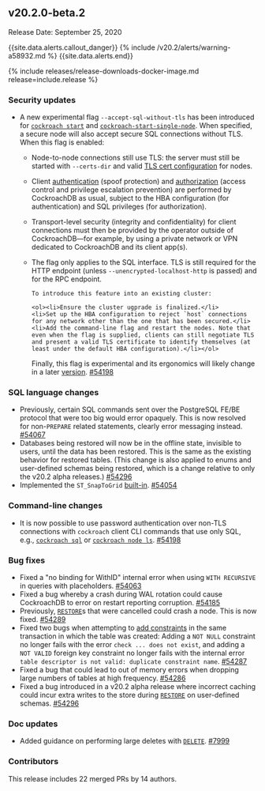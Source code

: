 ## v20.2.0-beta.2

Release Date: September 25, 2020

{{site.data.alerts.callout_danger}}
{% include /v20.2/alerts/warning-a58932.md %}
{{site.data.alerts.end}}

{% include releases/release-downloads-docker-image.md release=include.release %}

<h3 id="v20-2-0-beta-2-security-updates">Security updates</h3>

- A new experimental flag `--accept-sql-without-tls` has been introduced for [`cockroach start`](../v20.2/cockroach-start.html) and [`cockroach-start-single-node`](../v20.2/cockroach-start-single-node.html). When specified, a secure node will also accept secure SQL connections without TLS. When this flag is enabled:

  - Node-to-node connections still use TLS: the server must still be started with `--certs-dir` and valid [TLS cert configuration](../v20.2/authentication.html) for nodes.
  - Client [authentication](../v20.2/authentication.html) (spoof protection) and [authorization](../v20.2/authorization.html) (access control and privilege escalation prevention) are performed by CockroachDB as usual, subject to the HBA configuration (for authentication) and SQL privileges (for authorization).
  - Transport-level security (integrity and confidentiality) for client connections must then be provided by the operator outside of CockroachDB—for example, by using a private network or VPN dedicated to CockroachDB and its client app(s).
  - The flag only applies to the SQL interface. TLS is still required for the HTTP endpoint (unless `--unencrypted-localhost-http` is passed) and for the RPC endpoint.

		To introduce this feature into an existing cluster:

		<ol><li>Ensure the cluster ugprade is finalized.</li>
		<li>Set up the HBA configuration to reject `host` connections for any network other than the one that has been secured.</li>
		<li>Add the command-line flag and restart the nodes. Note that even when the flag is supplied, clients can still negotiate TLS and present a valid TLS certificate to identify themselves (at least under the default HBA configuration).</li></ol>
    Finally, this flag is experimental and its ergonomics will likely change in a later [version](cluster-settings.html#setting-version). <a href="https://github.com/cockroachdb/cockroach/pull/54198">#54198</a>

<h3 id="v20-2-0-beta-2-sql-language-changes">SQL language changes</h3>

- Previously, certain SQL commands sent over the PostgreSQL FE/BE protocol that were too big would error opaquely. This is now resolved for non-`PREPARE` related statements, clearly error messaging instead. [#54067][#54067]
- Databases being restored will now be in the offline state, invisible to users, until the data has been restored. This is the same as the existing behavior for restored tables. (This change is also applied to enums and user-defined schemas being restored, which is a change relative to only the v20.2 alpha releases.) [#54296][#54296]
- Implemented the `ST_SnapToGrid` [built-in](../v20.2/functions-and-operators.html#built-in-functions). [#54054][#54054]

<h3 id="v20-2-0-beta-2-command-line-changes">Command-line changes</h3>

- It is now possible to use password authentication over non-TLS connections with `cockroach` client CLI commands that use only SQL, e.g., [`cockroach sql`](../v20.2/cockroach-sql.html) or [`cockroach node ls`](../v20.2/cockroach-node.html). [#54198][#54198]

<h3 id="v20-2-0-beta-2-bug-fixes">Bug fixes</h3>

- Fixed a "no binding for WithID" internal error when using `WITH RECURSIVE` in queries with placeholders. [#54063][#54063]
- Fixed a bug whereby a crash during WAL rotation could cause CockroachDB to error on restart reporting corruption. [#54185][#54185]
- Previously, [`RESTORE`](../v20.2/restore.html)s that were cancelled could crash a node. This is now fixed. [#54289][#54289]
- Fixed two bugs when attempting to [add constraints](../v20.2/constraints.html#add-constraints) in the same transaction in which the table was created: Adding a `NOT NULL` constraint no longer fails with the error `check ... does not exist`, and adding a `NOT VALID` foreign key constraint no longer fails with the internal error `table descriptor is not valid: duplicate constraint name`. [#54287][#54287]
- Fixed a bug that could lead to out of memory errors when dropping large numbers of tables at high frequency. [#54286][#54286]
- Fixed a bug introduced in a v20.2 alpha release where incorrect caching could incur extra writes to the store during [`RESTORE`](../v20.2/restore.html) on user-defined schemas. [#54296][#54296]

<h3 id="v20-2-0-beta-2-doc-updates">Doc updates</h3>

- Added guidance on performing large deletes with [`DELETE`](../v20.2/delete.html). [#7999][#7999]

<h3 id="v20-2-0-beta-2-contributors">Contributors</h3>

This release includes 22 merged PRs by 14 authors.

[#54054]: https://github.com/cockroachdb/cockroach/pull/54054
[#54061]: https://github.com/cockroachdb/cockroach/pull/54061
[#54063]: https://github.com/cockroachdb/cockroach/pull/54063
[#54065]: https://github.com/cockroachdb/cockroach/pull/54065
[#54067]: https://github.com/cockroachdb/cockroach/pull/54067
[#54185]: https://github.com/cockroachdb/cockroach/pull/54185
[#54198]: https://github.com/cockroachdb/cockroach/pull/54198
[#54267]: https://github.com/cockroachdb/cockroach/pull/54267
[#54286]: https://github.com/cockroachdb/cockroach/pull/54286
[#54287]: https://github.com/cockroachdb/cockroach/pull/54287
[#54289]: https://github.com/cockroachdb/cockroach/pull/54289
[#54296]: https://github.com/cockroachdb/cockroach/pull/54296
[#unknown]: https://github.com/cockroachdb/cockroach/pull/unknown
[1a0ad39f7]: https://github.com/cockroachdb/cockroach/commit/1a0ad39f7
[1c3b46c0e]: https://github.com/cockroachdb/cockroach/commit/1c3b46c0e
[334b72d97]: https://github.com/cockroachdb/cockroach/commit/334b72d97
[9d63a6348]: https://github.com/cockroachdb/cockroach/commit/9d63a6348
[b17574537]: https://github.com/cockroachdb/cockroach/commit/b17574537
[ceb88ac12]: https://github.com/cockroachdb/cockroach/commit/ceb88ac12
[f6527759d]: https://github.com/cockroachdb/cockroach/commit/f6527759d
[#7999]: https://github.com/cockroachdb/docs/pull/7999
